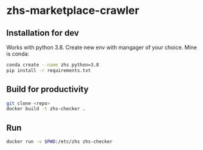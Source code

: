 # zhs-marketplace-crawler

## Installation for dev

Works with python 3.8.
Create new env with mangager of your choice. Mine is conda:

```sh
conda create --name zhs python=3.8
pip install -r requirements.txt
```

## Build for productivity

```sh
git clone <repo>
docker build -t zhs-checker .
```

## Run

```sh
docker run -v $PWD:/etc/zhs zhs-checker
```
